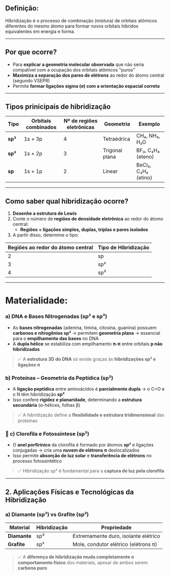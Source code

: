 ## Definição:

Hibridização é o processo de combinação (mistura) de orbitais atômicos diferentes do mesmo átomo para formar novos orbitais híbridos equivalentes em energia e forma.

---
## **Por que ocorre?**

- Para **explicar a geometria molecular observada** que não seria compatível com a ocupação dos orbitais atômicos "puros"
- **Maximiza a separação dos pares de elétrons** ao redor do átomo central (segundo VSEPR)
- Permite **formar ligações sigma (σ) com a orientação espacial correta**
---
## **Tipos prinicipais de hibridização**

| Tipo    | Orbitais combinados | Nº de regiões eletrônicas | Geometria      | Exemplo             |
| ------- | ------------------- | ------------------------- | -------------- | ------------------- |
| **sp³** | 1s + 3p             | 4                         | Tetraédrica    | CH₄, NH₃, H₂O       |
| **sp²** | 1s + 2p             | 3                         | Trigonal plana | BF₃, C₂H₄ (eteno)   |
| **sp**  | 1s + 1p             | 2                         | Linear         | BeCl₂, C₂H₂ (etino) |

---

## **Como saber qual hibridização ocorre?**

1. **Desenhe a estrutura de Lewis**
2. Conte o número de **regiões de densidade eletrônica** ao redor do átomo central:
    - **Regiões = ligações simples, duplas, triplas e pares isolados**
3. A partir disso, determine o tipo:

|Regiões ao redor do átomo central|Tipo de Hibridização|
|---|---|
|2|sp|
|3|sp²|
|4|sp³|

---

# **Materialidade**:

### a) **DNA e Bases Nitrogenadas (sp² e sp³)**
- As **bases nitrogenadas** (adenina, timina, citosina, guanina) possuem **carbonos e nitrogênios sp²** → permitem **geometria plana** → essencial para o **empilhamento das bases** no DNA
- A **dupla hélice** se estabiliza com empilhamento **π-π** entre orbitais **p não hibridizados**
> ✅ A **estrutura 3D do DNA** só existe graças às **hibridizações sp² e ligações π**

### b) **Proteínas – Geometria da Peptídica (sp²)**
- A **ligação peptídica** entre aminoácidos é **parcialmente dupla** → o C=O e o N têm hibridização **sp²**
- Isso confere **rigidez e planaridade**, determinando a **estrutura secundária** (α-hélices, folhas β)
> ✅ A hibridização define a **flexibilidade e estrutura tridimensional** das proteínas

### 🧬 c) **Clorofila e Fotossíntese (sp²)**
- O **anel porfirínico** da clorofila é formado por átomos **sp²** e ligações conjugadas → cria uma **nuvem de elétrons π** deslocalizados
- Isso permite **absorção de luz solar** e **transferência de elétrons** no processo fotossintético
> ✅ Hibridização sp² é fundamental para a **captura de luz pela clorofila**

---
## **2. Aplicações Físicas e Tecnológicas da Hibridização**

###  a) **Diamante (sp³) vs Grafite (sp²)**

|Material|Hibridização|Propriedade|
|---|---|---|
|**Diamante**|sp³|Extremamente duro, isolante elétrico|
|**Grafite**|sp²|Mole, condutor elétrico (elétrons π)|

> ✅ A **diferença de hibridização muda completamente o comportamento físico** dos materiais, apesar de ambos serem **carbono puro**